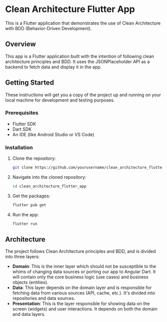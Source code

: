 # Clean Architecture Flutter App

This is a Flutter application that demonstrates the use of Clean Architecture with BDD (Behavior-Driven Development).

## Overview

This app is a Flutter application built with the intention of following clean architecture principles and BDD. It uses the JSONPlaceholder API as a backend to fetch data and display it in the app.

## Getting Started

These instructions will get you a copy of the project up and running on your local machine for development and testing purposes.

### Prerequisites

- Flutter SDK
- Dart SDK
- An IDE (like Android Studio or VS Code)

### Installation

1. Clone the repository:
    ```bash
    git clone https://github.com/yourusername/clean_architecture_flutter_app.git
    ```
2. Navigate into the cloned repository:
    ```bash
    cd clean_architecture_flutter_app
    ```
3. Get the packages:
    ```bash
    flutter pub get
    ```
4. Run the app:
    ```bash
    flutter run
    ```

## Architecture

The project follows Clean Architecture principles and BDD, and is divided into three layers:

- **Domain**: This is the inner layer which should not be susceptible to the whims of changing data sources or porting our app to Angular Dart. It will contain only the core business logic (use cases) and business objects (entities).
- **Data**: This layer depends on the domain layer and is responsible for fetching data from various sources (API, cache, etc.). It's divided into repositories and data sources.
- **Presentation**: This is the layer responsible for showing data on the screen (widgets) and user interactions. It depends on both the domain and data layers.